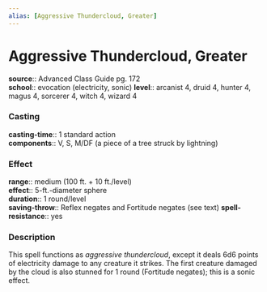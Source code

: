 ```yaml
---
alias: [Aggressive Thundercloud, Greater]
---
```


# Aggressive Thundercloud, Greater 

**source**:: Advanced Class Guide pg. 172  
**school**:: evocation (electricity, sonic)
**level**:: arcanist 4, druid 4, hunter 4, magus 4, sorcerer 4, witch 4, wizard 4

### Casting 

**casting-time**:: 1 standard action  
**components**:: V, S, M/DF (a piece of a tree struck by lightning)

### Effect 

**range**:: medium (100 ft. + 10 ft./level)  
**effect**:: 5-ft.-diameter sphere  
**duration**:: 1 round/level  
**saving-throw**:: Reflex negates and Fortitude negates (see text)
**spell-resistance**:: yes

### Description 

This spell functions as *aggressive thundercloud*, except it deals 6d6 points of electricity damage to any creature it strikes. The first creature damaged by the cloud is also stunned for 1 round (Fortitude negates); this is a sonic effect.
